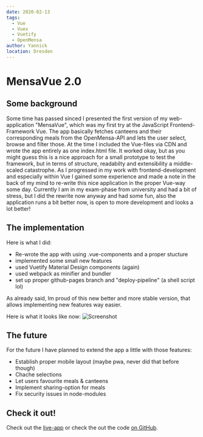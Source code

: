 ```yaml
---
date: 2020-02-13
tags: 
  - Vue
  - Vuex
  - Vuetify
  - OpenMensa
author: Yannick
location: Dresden  
---
```


# MensaVue 2.0

## Some background

Some time has passed sinced I presented the first version of my web-application "MensaVue", which was my first try at the JavaScript Frontend-Framework Vue. The app basically fetches canteens and their corresponding meals from the OpenMensa-API and lets the user select, browse and filter those. At the time I included the Vue-files via CDN and wrote the app entirely as one index.html file. It worked okay, but as you might guess this is a nice approach for a small prototype to test the framework,
but in terms of structure, readabilty and extensibility a middle-scaled catastrophe. As I progressed in my work with frontend-development and especially within Vue I gained some experience and made a note in the back of my mind to re-write this nice application in the proper Vue-way some day.
Currently I am in my exam-phase from university and had a bit of stress, but I did the rewrite now anyway and had some fun, also the application runs a bit better now, is open to more development and looks a lot better!

## The implementation

Here is what I did:

- Re-wrote the app with using .vue-components and a proper stucture
- implemented some small new features
- used Vuetify Material Design components (again)
- used webpack as minifier and bundler
- set up proper github-pages branch and "deploy-pipeline" (a shell script lol)

As already said, Im proud of this new better and more stable version, that allows implementing new features way easier.

Here is what it looks like now:
![Screenshot](https://user-images.githubusercontent.com/33640025/86590269-8e7ce600-bf8f-11ea-9f4b-18d25d242e5a.png)

## The future

For the future I have planned to extend the app a little with those features:

- Establish proper mobile layout (maybe pwa, never did that before though)
- Chache selections
- Let users favourite meals & canteens
- Implement sharing-option for meals
- Fix security issues in node-modules

## Check it out!

Check out the [live-app](https://mensa.yannickspoerl.de) or check the out the code [on GitHub](https://github.com/YannickSpoerl/mensavue).
